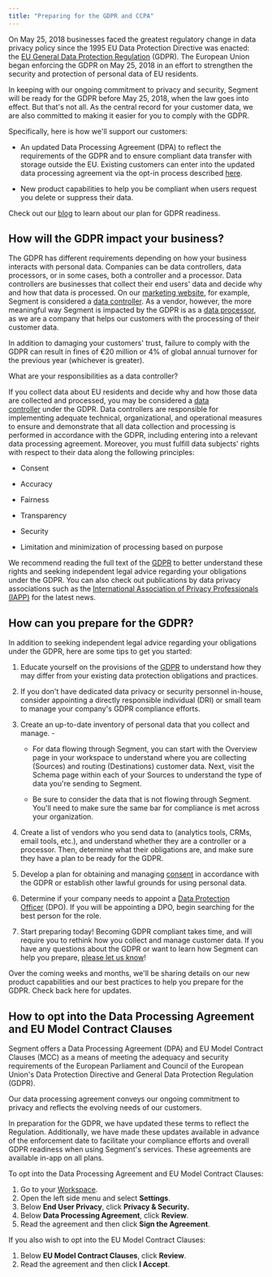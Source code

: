 ```yaml
---
title: "Preparing for the GDPR and CCPA"
---
```


On May 25, 2018 businesses faced the greatest regulatory change in data privacy policy since the 1995 EU Data Protection Directive was enacted: the [EU General Data Protection Regulation](https://ec.europa.eu/info/law/law-topic/data-protection_en) (GDPR). The European Union began enforcing the GDPR on May 25, 2018 in an effort to strengthen the security and protection of personal data of EU residents.

In keeping with our ongoing commitment to privacy and security, Segment will be ready for the GDPR before May 25, 2018, when the law goes into effect. But that's not all. As the central record for your customer data, we are also committed to making it easier for you to comply with the GDPR.

Specifically, here is how we'll support our customers:

*   An updated Data Processing Agreement (DPA) to reflect the requirements of the GDPR and to ensure compliant data transfer with storage outside the EU. Existing customers can enter into the updated data processing agreement via the opt-in process described [here](https://segment.com/docs/guides/best-practices/preparing-for-the-gdpr/#how-to-opt-into-the-data-processing-agreement-and-eu-model-contract-clauses).

*   New product capabilities to help you be compliant when users request you delete or suppress their data.


Check out our [blog](https://segment.com/blog/segment-and-the-gdpr) to learn about our plan for GDPR readiness.

## How will the GDPR impact your business?

The GDPR has different requirements depending on how your business interacts with personal data. Companies can be data controllers, data processors, or in some cases, both a controller and a processor. Data controllers are businesses that collect their end users' data and decide why and how that data is processed. On our [marketing website](https://segment.com/), for example, Segment is considered a [data controller](https://gdpr-info.eu/art-24-gdpr/). As a vendor, however, the more meaningful way Segment is impacted by the GDPR is as a [data processor](https://gdpr-info.eu/art-28-gdpr/), as we are a company that helps our customers with the processing of their customer data.

In addition to damaging your customers' trust, failure to comply with the GDPR can result in fines of €20 million or 4% of global annual turnover for the previous year (whichever is greater).

What are your responsibilities as a data controller?

If you collect data about EU residents and decide why and how those data are collected and processed, you may be considered a [data controller](https://gdpr-info.eu/art-24-gdpr/) under the GDPR. Data controllers are responsible for implementing adequate technical, organizational, and operational measures to ensure and demonstrate that all data collection and processing is performed in accordance with the GDPR, including entering into a relevant data processing agreement. Moreover, you must fulfill data subjects' rights with respect to their data along the following principles:

*   Consent

*   Accuracy

*   Fairness

*   Transparency

*   Security

*   Limitation and minimization of processing based on purpose


We recommend reading the full text of the [GDPR](https://gdpr-info.eu/) to better understand these rights and seeking independent legal advice regarding your obligations under the GDPR. You can also check out publications by data privacy associations such as the [International Association of Privacy Professionals (IAPP)](https://iapp.org/) for the latest news. 

## How can you prepare for the GDPR?

In addition to seeking independent legal advice regarding your obligations under the GDPR, here are some tips to get you started:

1.  Educate yourself on the provisions of the [GDPR](https://gdpr-info.eu/) to understand how they may differ from your existing data protection obligations and practices.

2.  If you don't have dedicated data privacy or security personnel in-house, consider appointing a directly responsible individual (DRI) or small team to manage your company's GDPR compliance efforts.

3.  Create an up-to-date inventory of personal data that you collect and manage. -

    *   For data flowing through Segment, you can start with the Overview page in your workspace to understand where you are collecting (Sources) and routing (Destinations) customer data. Next, visit the Schema page within each of your Sources to understand the type of data you're sending to Segment.

    *   Be sure to consider the data that is not flowing through Segment. You'll need to make sure the same bar for compliance is met across your organization.

4.  Create a list of vendors who you send data to (analytics tools, CRMs, email tools, etc.), and understand whether they are a controller or a processor. Then, determine what their obligations are, and make sure they have a plan to be ready for the GDPR.

5.  Develop a plan for obtaining and managing [consent](https://gdpr-info.eu/art-7-gdpr/) in accordance with the GDPR or establish other lawful grounds for using personal data.

6.  Determine if your company needs to appoint a [Data Protection Officer](https://gdpr-info.eu/art-37-gdpr/) (DPO). If you will be appointing a DPO, begin searching for the best person for the role.

7.  Start preparing today! Becoming GDPR compliant takes time, and will require you to rethink how you collect and manage customer data. If you have any questions about the GDPR or want to learn how Segment can help you prepare, [please let us know](https://segment.com/contact/sales)!


Over the coming weeks and months, we'll be sharing details on our new product capabilities and our best practices to help you prepare for the GDPR. Check back here for updates.

## How to opt into the Data Processing Agreement and EU Model Contract Clauses

Segment offers a Data Processing Agreement (DPA) and EU Model Contract Clauses (MCC) as a means of meeting the adequacy and security requirements of the European Parliament and Council of the European Union's Data Protection Directive and General Data Protection Regulation (GDPR).

Our data processing agreement conveys our ongoing commitment to privacy and reflects the evolving needs of our customers. 

In preparation for the GDPR, we have updated these terms to reflect the Regulation. Additionally, we have made these updates available in advance of the enforcement date to facilitate your compliance efforts and overall GDPR readiness when using Segment's services. These agreements are available in-app on all plans.

To opt into the Data Processing Agreement and EU Model Contract Clauses:

1.  Go to your [Workspace](https://app.segment.com).
2.  Open the left side menu and select **Settings**.
3.  Below **End User Privacy**, click **Privacy & Security.**
4.  Below **Data Processing Agreement**, click **Review**.
5.  Read the agreement and then click **Sign the Agreement**.


If you also wish to opt into the EU Model Contract Clauses:

1.  Below **EU Model Contract Clauses**, click **Review**.
2.  Read the agreement and then click **I Accept**.
